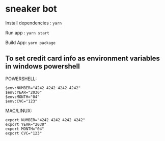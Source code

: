 # sneaker bot

Install dependencies :
`yarn`

Run app :
`yarn start`

Build App:
`yarn package`

## To set credit card info as environment variables in windows powershell

POWERSHELL:

```
$env:NUMBER="4242 4242 4242 4242"
$env:YEAR="2030"
$env:MONTH="04"
$env:CVC="123"
```

MAC/LINUX:

```
export NUMBER="4242 4242 4242 4242"
export YEAR="2030"
export MONTH="04"
export CVC="123"
```
